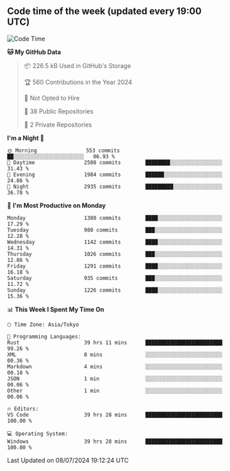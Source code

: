 ## Code time of the week (updated every 19:00 UTC)

<!--START_SECTION:waka-->
![Code Time](http://img.shields.io/badge/Code%20Time-3%2C406%20hrs%2036%20mins-blue)

**🐱 My GitHub Data** 

> 📦 226.5 kB Used in GitHub's Storage 
 > 
> 🏆 560 Contributions in the Year 2024
 > 
> 🚫 Not Opted to Hire
 > 
> 📜 38 Public Repositories 
 > 
> 🔑 2 Private Repositories 
 > 
**I'm a Night 🦉** 

```text
🌞 Morning                553 commits         ██░░░░░░░░░░░░░░░░░░░░░░░   06.93 % 
🌆 Daytime                2508 commits        ████████░░░░░░░░░░░░░░░░░   31.43 % 
🌃 Evening                1984 commits        ██████░░░░░░░░░░░░░░░░░░░   24.86 % 
🌙 Night                  2935 commits        █████████░░░░░░░░░░░░░░░░   36.78 % 
```
📅 **I'm Most Productive on Monday** 

```text
Monday                   1380 commits        ████░░░░░░░░░░░░░░░░░░░░░   17.29 % 
Tuesday                  980 commits         ███░░░░░░░░░░░░░░░░░░░░░░   12.28 % 
Wednesday                1142 commits        ████░░░░░░░░░░░░░░░░░░░░░   14.31 % 
Thursday                 1026 commits        ███░░░░░░░░░░░░░░░░░░░░░░   12.86 % 
Friday                   1291 commits        ████░░░░░░░░░░░░░░░░░░░░░   16.18 % 
Saturday                 935 commits         ███░░░░░░░░░░░░░░░░░░░░░░   11.72 % 
Sunday                   1226 commits        ████░░░░░░░░░░░░░░░░░░░░░   15.36 % 
```


📊 **This Week I Spent My Time On** 

```text
🕑︎ Time Zone: Asia/Tokyo

💬 Programming Languages: 
Rust                     39 hrs 11 mins      █████████████████████████   99.26 % 
XML                      8 mins              ░░░░░░░░░░░░░░░░░░░░░░░░░   00.36 % 
Markdown                 4 mins              ░░░░░░░░░░░░░░░░░░░░░░░░░   00.18 % 
JSON                     1 min               ░░░░░░░░░░░░░░░░░░░░░░░░░   00.06 % 
Other                    1 min               ░░░░░░░░░░░░░░░░░░░░░░░░░   00.06 % 

🔥 Editors: 
VS Code                  39 hrs 28 mins      █████████████████████████   100.00 % 

💻 Operating System: 
Windows                  39 hrs 28 mins      █████████████████████████   100.00 % 
```


 Last Updated on 08/07/2024 19:12:24 UTC
<!--END_SECTION:waka-->